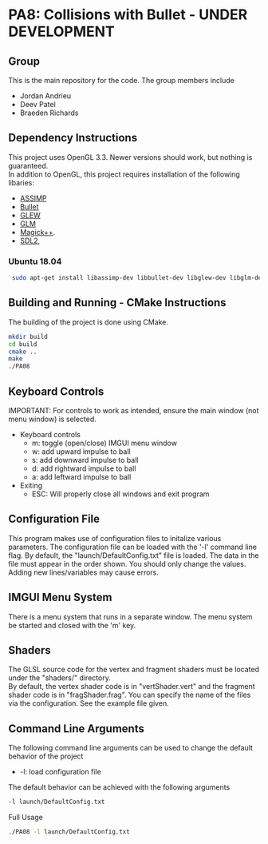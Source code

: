 # PA8: Collisions with Bullet - UNDER DEVELOPMENT

## Group
This is the main repository for the code. The group members include
  * Jordan Andrieu
  * Deev Patel
  * Braeden Richards

## Dependency Instructions
This project uses OpenGL 3.3. Newer versions should work, but nothing is guaranteed. <br> 
In addition to OpenGL, this project requires installation of the following libaries: 
 * [ASSIMP](https://github.com/assimp/assimp/wiki) 
 * [Bullet](https://github.com/bulletphysics/bullet3)
 * [GLEW](http://glew.sourceforge.net/)
 * [GLM](http://glm.g-truc.net/0.9.7/index.html)
 * [Magick++](http://www.imagemagick.org/Magick%2B%2B/).
 * [SDL2](https://wiki.libsdl.org/Tutorials), 

### Ubuntu 18.04
```bash
 sudo apt-get install libassimp-dev libbullet-dev libglew-dev libglm-dev libmagick++-dev libsdl2-dev 
```

## Building and Running - CMake Instructions
The building of the project is done using CMake.
```bash
mkdir build
cd build
cmake ..
make
./PA08
```

## Keyboard Controls
IMPORTANT: For controls to work as intended, ensure the main window (not menu window) is selected. <br>
* Keyboard controls
  * m: toggle (open/close) IMGUI menu window
  * w: add upward impulse to ball
  * s: add downward impulse to ball
  * d: add rightward impulse to ball
  * a: add leftward impulse to ball
* Exiting
  * ESC: Will properly close all windows and exit program

## Configuration File
This program makes use of configuration files to initalize various parameters. The configuration file can be loaded with the '-l' command line flag. By default, the "launch/DefaultConfig.txt" file is loaded. The data in the file must appear in the order shown. You should only change the values. Adding new lines/variables may cause errors.

## IMGUI Menu System
There is a menu system that runs in a separate window. The menu system be started and closed with the 'm' key. <br>

## Shaders
The GLSL source code for the vertex and fragment shaders must be located under the "shaders/" directory. <br>
By default, the vertex shader code is in "vertShader.vert" and the fragment shader code is in "fragShader.frag". You can specify the name of the files via the configuration. See the example file given.

## Command Line Arguments
The following command line arguments can be used to change the default behavior of the project
  * -l: load configuration file

The default behavior can be achieved with the following arguments
```bash
-l launch/DefaultConfig.txt
```

Full Usage
```bash
./PA08 -l launch/DefaultConfig.txt
```
